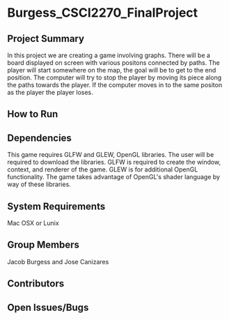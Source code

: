 # Burgess_CSCI2270_FinalProject
<h2>Project Summary</h2>
<p> In this project we are creating a game involving graphs. There will be a board displayed on screen with various positons connected by paths. The player will start somewhere on the map, the goal will be to get to the end position. The computer will try to stop the player by moving its piece along the paths towards the player.  If the computer moves in to the same positon as the player the player loses. </p>
<h2>How to Run</h2>
<h2>Dependencies</h2>
<p> This game requires GLFW and GLEW, OpenGL libraries. The user will be required to download the libraries. GLFW is required to create the window, context, and renderer of the game. GLEW is for additional OpenGL functionality. The game takes advantage of OpenGL's shader language by way of these libraries. </p>
<h2>System Requirements</h2>
<p> Mac OSX or Lunix </p>
<h2>Group Members</h2>
<p> Jacob Burgess and Jose Canizares </p>
<h2>Contributors</h2>
<h2>Open Issues/Bugs</h2>
